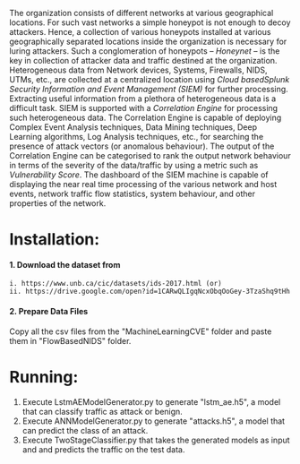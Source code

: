 The organization consists of different networks at various geographical locations. For such vast networks a simple honeypot is not enough to decoy attackers. Hence, a collection of various honeypots installed at various geographically separated locations inside the organization is necessary for luring attackers. Such a conglomeration of honeypots – *Honeynet* – is the key in collection of attacker data and traffic destined at the organization. Heterogeneous data from Network devices, Systems, Firewalls, NIDS, UTMs, etc., are collected at a centralized location using *Cloud basedSplunk Security Information and Event Management (SIEM)* for further processing. Extracting useful information from a plethora of heterogeneous data is a difficult task. SIEM is supported with a *Correlation Engine* for processing such heterogeneous data. The Correlation Engine is capable of deploying Complex Event Analysis techniques, Data Mining techniques, Deep Learning algorithms, Log Analysis techniques, etc., for searching the presence of attack vectors (or anomalous behaviour). The output of the Correlation Engine can be categorised to rank the output network behaviour in terms of the severity of the data/traffic by using a metric such as *Vulnerability Score*. The dashboard of the SIEM machine is capable of displaying the near real time processing of the various network and host events, network traffic flow statistics, system behaviour, and other properties of the network.

# Installation:

#### 1. Download the dataset from

    i. https://www.unb.ca/cic/datasets/ids-2017.html (or)
    ii. https://drive.google.com/open?id=1CARwQLIgqNcxObqOoGey-3TzaShq9tHh 
#### 2. Prepare Data Files
Copy all the csv files from the "MachineLearningCVE" folder and paste them in "FlowBasedNIDS" folder.

# Running:
1. Execute LstmAEModelGenerator.py to generate "lstm_ae.h5", a model that can classify traffic as attack or benign.
2. Execute ANNModelGenerator.py to generate "attacks.h5", a model that can predict the class of an attack.
3. Execute TwoStageClassifier.py that takes the generated models as input and and predicts the traffic on the test data.
